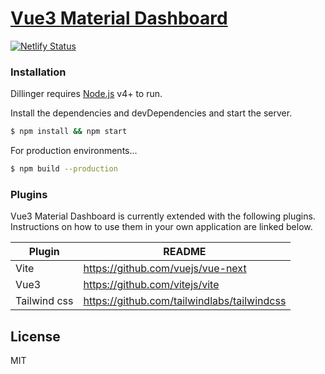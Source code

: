 # [Vue3 Material Dashboard](https://compassionate-cray-076de8.netlify.app/)


[![Netlify Status](https://api.netlify.com/api/v1/badges/0db9cac7-8b4d-4bcf-a27f-810e635d15ee/deploy-status)](https://app.netlify.com/sites/compassionate-cray-076de8/deploys)

### Installation

Dillinger requires [Node.js](https://nodejs.org/) v4+ to run.

Install the dependencies and devDependencies and start the server.

```sh
$ npm install && npm start
```

For production environments...

```sh
$ npm build --production
```

### Plugins

Vue3 Material Dashboard is currently extended with the following plugins. Instructions on how to use them in your own application are linked below.

| Plugin | README |
| ------ | ------ |
| Vite | <https://github.com/vuejs/vue-next> |
| Vue3 | <https://github.com/vitejs/vite> |
| Tailwind css | <https://github.com/tailwindlabs/tailwindcss> |


License
----

MIT

